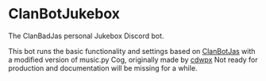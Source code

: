 # ClanBotJukebox
The ClanBadJas personal Jukebox Discord bot.

This bot runs the basic functionality and settings based on [ClanBotJas](https://github.com/ClanBadJas/ClanBotJas/tree/dev) with a modified version of music.py Cog, originally made by [cdwpx](https://github.com/cdwpx)
Not ready for production and documentation will be missing for a while.

